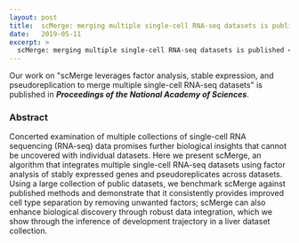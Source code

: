 ```yaml
---
layout: post
title:  scMerge: merging multiple single-cell RNA-seq datasets is published <b><i>PNAS</i></b>
date:   2019-05-11
excerpt: >
  scMerge: merging multiple single-cell RNA-seq datasets is published <b><i>PNAS</i></b>
---
```

  
  Our work on "scMerge leverages factor analysis, stable expression, and pseudoreplication to merge multiple single-cell RNA-seq datasets" is published in <b><i>Proceedings of the National Academy of Sciences</i></b>.
 

### Abstract

Concerted examination of multiple collections of single-cell RNA sequencing (RNA-seq) data promises further biological insights that cannot be uncovered with individual datasets. Here we present scMerge, an algorithm that integrates multiple single-cell RNA-seq datasets using factor analysis of stably expressed genes and pseudoreplicates across datasets. Using a large collection of public datasets, we benchmark scMerge against published methods and demonstrate that it consistently provides improved cell type separation by removing unwanted factors; scMerge can also enhance biological discovery through robust data integration, which we show through the inference of development trajectory in a liver dataset collection.